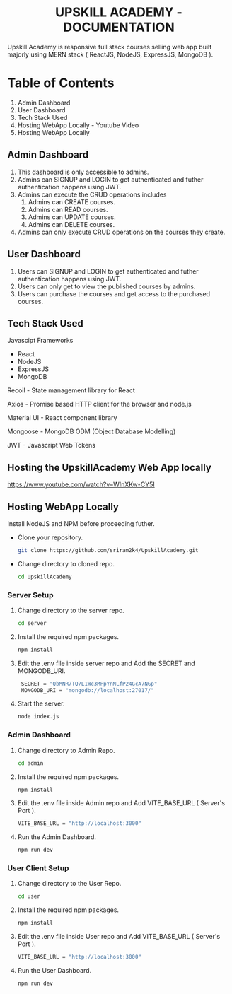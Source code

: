 <div align="center">
  <h1>UPSKILL ACADEMY - DOCUMENTATION</h1>
</div>

Upskill Academy is responsive full stack courses selling web app built majorly using MERN stack ( ReactJS, NodeJS, ExpressJS, MongoDB ).

# Table of Contents

1. Admin Dashboard
2. User Dashboard
3. Tech Stack Used
4. Hosting WebApp Locally - Youtube Video
5. Hosting WebApp Locally


## Admin Dashboard

1. This dashboard is only accessible to admins.
2. Admins can SIGNUP and LOGIN to get authenticated and futher authentication happens using JWT.
3. Admins can execute the CRUD operations includes
    1. Admins can CREATE courses.
    2. Admins can READ courses.
    3. Admins can UPDATE courses.
    4. Admins can DELETE courses.
4. Admins can only execute CRUD operations on the courses they create.

## User Dashboard

1. Users can SIGNUP and LOGIN to get authenticated and futher authentication happens using JWT.
2. Users can only get to view the published courses by admins.
3. Users can purchase the courses and get access to the purchased courses.

## Tech Stack Used

Javascipt Frameworks

- React
- NodeJS
- ExpressJS
- MongoDB

Recoil - State management library for React

Axios - Promise based HTTP client for the browser and node.js

Material UI - React component library

Mongoose -  MongoDB ODM (Object Database Modelling)

JWT - Javascript Web Tokens

## Hosting the UpskillAcademy Web App locally

https://www.youtube.com/watch?v=WInXKw-CY5I

## Hosting WebApp Locally

Install NodeJS and NPM before proceeding futher.


- Clone your repository.
   ```sh
   git clone https://github.com/sriram2k4/UpskillAcademy.git
   ```
- Change directory to cloned repo.
    ```sh
   cd UpskillAcademy
   ```

### Server Setup



1. Change directory to the server repo.
   ```sh
   cd server
   ```
2. Install the required npm packages.
   ```sh
   npm install
   ```
3. Edit the .env file inside server repo and Add the SECRET and MONGODB_URI.
   ```sh
    SECRET = "QbMNR7TQ7L1Wc3MPpYnNLfP24GcA7NGp"
    MONGODB_URI = "mongodb://localhost:27017/"
   ```
4. Start the server.
   ```sh
   node index.js
   ```

### Admin Dashboard

1. Change directory to Admin Repo.
   ```sh
   cd admin
   ```
2. Install the required npm packages.
   ```sh
   npm install
   ```
3. Edit the .env file inside Admin repo and Add VITE_BASE_URL ( Server's Port ).
   ```sh
   VITE_BASE_URL = "http://localhost:3000"
   ```
4. Run the Admin Dashboard.
   ```sh
   npm run dev
   ```

### User Client Setup

1. Change directory to the User Repo.
   ```sh
   cd user
   ```
2. Install the required npm packages.
   ```sh
   npm install
   ```
3. Edit the .env file inside User repo and Add VITE_BASE_URL ( Server's Port ).
   ```sh
   VITE_BASE_URL = "http://localhost:3000"
   ```
4. Run the User Dashboard.
   ```sh
   npm run dev
   ```